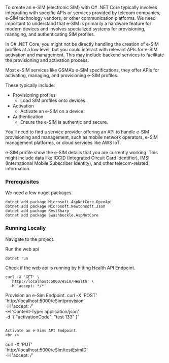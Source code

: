 To create an e-SIM (electronic SIM) with C# .NET Core typically involves integrating with specific APIs or services provided by telecom companies, e-SIM technology vendors, or other communication platforms. We need important to understand that e-SIM is primarily a hardware feature for modern devices and involves specialized systems for provisioning, managing, and authenticating SIM profiles.

In C# .NET Core, you might not be directly handling the creation of e-SIM profiles at a low level, but you could interact with relevant APIs for e-SIM activation and management. This may include backend services to facilitate the provisioning and activation process.

Most e-SIM services like GSMA’s e-SIM specifications, they offer APIs for activating, managing, and provisioning e-SIM profiles. 

These typically include:
- Provisioning profiles
    - Load SIM profiles onto devices.
- Activation
    - Activate an e-SIM on a device.
- Authentication
    - Ensure the e-SIM is authentic and secure.

You’ll need to find a service provider offering an API to handle e-SIM provisioning and management, such as mobile network operators, e-SIM management platforms, or cloud services like AWS IoT.

e-SIM profile show the e-SIM details that you are currently working. This might include data like ICCID (Integrated Circuit Card Identifier), IMSI (International Mobile Subscriber Identity), and other telecom-related information.

### Prerequisites
 
We need a few nuget packages.<br />
```
dotnet add package Microsoft.AspNetCore.OpenApi
dotnet add package Microsoft.Newtonsoft.Json
dotnet add package RestSharp
dotnet add package Swashbuckle.AspNetCore
```

### Running Locally

Navigate to the project. 
<br />

Run the web api
<br />
```
dotnet run
```

Check if the web api is running by hitting Health API Endpoint.
<br />
```
curl -X 'GET' \
  'http://localhost:5000/eSim/Health' \
  -H 'accept: */*'
```

Provision an e-Sim Endpoint.
curl -X 'POST' \
  'http://localhost:5000/eSim/provision' \
  -H 'accept: */*' \
  -H 'Content-Type: application/json' \
  -d '{
  "activationCode": "test 133"
}'
```

Activate an e-Sims API Endpoint.
<br />
```
curl -X 'PUT' \
  'http://localhost:5000/eSim/testEsimID' \
  -H 'accept: */*'
```
